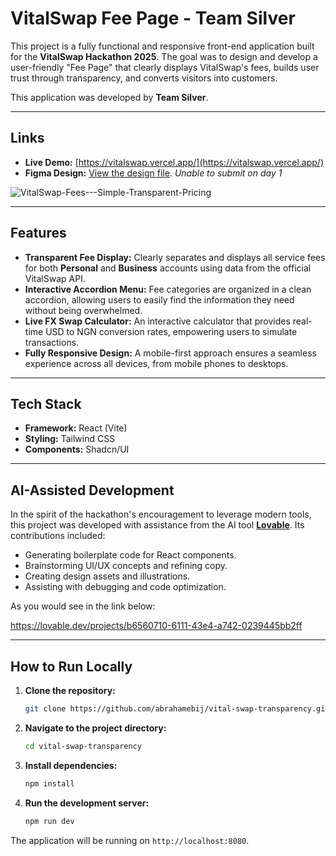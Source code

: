 # VitalSwap Fee Page - Team Silver

This project is a fully functional and responsive front-end application built for the **VitalSwap Hackathon 2025**. The goal was to design and develop a user-friendly "Fee Page" that clearly displays VitalSwap's fees, builds user trust through transparency, and converts visitors into customers.

This application was developed by **Team Silver**.

-----

## Links

  * **Live Demo:** [https://vitalswap.vercel.app/](https://vitalswap.vercel.app/)
  * **Figma Design:** [View the design file](https://www.figma.com/design/woZ1CWz0wo2zm3lhW1gEgi/VitalSwap-Hackathon-2025?node-id=0-1&t=4WArid5ihOk7s1L5-1). *Unable to submit on day 1*

![VitalSwap-Fees---Simple-Transparent-Pricing](https://github.com/user-attachments/assets/2fd9094c-12ed-44cf-bf66-f350594e5a26)

-----

## Features

  * **Transparent Fee Display:** Clearly separates and displays all service fees for both **Personal** and **Business** accounts using data from the official VitalSwap API.
  * **Interactive Accordion Menu:** Fee categories are organized in a clean accordion, allowing users to easily find the information they need without being overwhelmed.
  * **Live FX Swap Calculator:** An interactive calculator that provides real-time USD to NGN conversion rates, empowering users to simulate transactions.
  * **Fully Responsive Design:** A mobile-first approach ensures a seamless experience across all devices, from mobile phones to desktops.

-----

## Tech Stack

  * **Framework:** React (Vite)
  * **Styling:** Tailwind CSS
  * **Components:** Shadcn/UI

-----

## AI-Assisted Development

In the spirit of the hackathon's encouragement to leverage modern tools, this project was developed with assistance from the AI tool **[Lovable](https://lovable.dev)**. Its contributions included:

  * Generating boilerplate code for React components.
  * Brainstorming UI/UX concepts and refining copy.
  * Creating design assets and illustrations.
  * Assisting with debugging and code optimization.

As you would see in the link below: 

https://lovable.dev/projects/b6560710-6111-43e4-a742-0239445bb2ff

-----

## How to Run Locally

1.  **Clone the repository:**

    ```bash
    git clone https://github.com/abrahamebij/vital-swap-transparency.git
    ```

2.  **Navigate to the project directory:**

    ```bash
    cd vital-swap-transparency
    ```

3.  **Install dependencies:**

    ```bash
    npm install
    ```

4.  **Run the development server:**

    ```bash
    npm run dev
    ```

The application will be running on `http://localhost:8080`.
